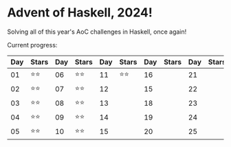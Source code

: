 # Advent of Haskell, 2024!

Solving all of this year's AoC challenges in Haskell, once again!

Current progress:

|Day|Stars|Day|Stars|Day|Stars|Day|Stars|Day|Stars|
|---|---|---|---|---|---|---|---|---|---|
|01|⭐️⭐️|06|⭐️⭐️|11|⭐️⭐️|16||21||
|02|⭐️⭐️|07|⭐️⭐️|12||15||22||
|03|⭐️⭐️|08|⭐️⭐️|13||18||23||
|04|⭐️⭐️|09|⭐️⭐️|14||19||24||
|05|⭐️⭐️|10|⭐️⭐️|15||20||25||

